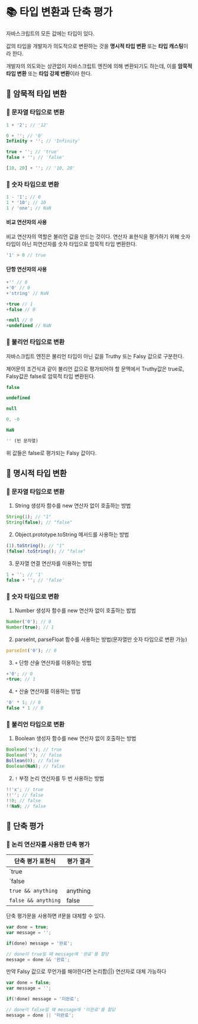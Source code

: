 # 📚 타입 변환과 단축 평가
자바스크립트의 모든 값에는 타입이 있다. 

값의 타입을 개발자가 의도적으로 변환하는 것을 **명시적 타입 변환** 또는 **타입 캐스팅**이라 한다.

개발자의 의도와는 상관없이 자바스크립트 엔진에 의해 변환되기도 하는데, 이를 **암묵적 타입 변환** 또는 **타입 강제 변환**이라 한다.

## 🎀 암묵적 타입 변환
### 📌 문자열 타입으로 변환
```js
1 + '2'; // '12'

0 + ''; // '0'
Infinity + ''; // 'Infinity'

true + ''; // 'true'
false + ''; // 'false'

[10, 20] + ''; // '10, 20'
```

### 📌 숫자 타입으로 변환
```js
1 - '1'; // 0
1 * '10'; // 10
1 / 'one'; // NaN
```
#### 비교 연산자의 사용
비교 연산자의 역할은 불리언 값을 만드는 것이다. 연산자 표현식을 평가하기 위해 숫자 타입이 아닌 피연산자를 숫자 타입으로 암묵적 타입 변환한다.
```js
'1' > 0 // true
```
#### 단항 연산자의 사용
```js
+'' // 0
+'0' // 0
+'string' // NaN

+true // 1
+false // 0

+null // 0
+undefined // NaN
```

### 📌 불리언 타입으로 변환
자바스크립트 엔진은 불리언 타입이 아닌 값을 Truthy 또는 Falsy 값으로 구분한다.

제어문의 조건식과 같이 불리언 값으로 평가되어야 할 문맥에서 Truthy값은 true로, Falsy값은 false로 암묵적 타입 변환된다.
```js
false

undefined

null

0, -0

NaN

'' (빈 문자열)
```
위 값들은 false로 평가되는 Falsy 값이다.

## 🎀 명시적 타입 변환
### 📌 문자열 타입으로 변환
1. String 생성자 함수를 new 연산자 없이 호출하는 방법
```js
String(1); // "1"
String(false); // "false"
```
2. Object.prototype.toString 메서드를 사용하는 방법
```js
(1).toString(); // "1"
(false).toString(); // "false"
```
3. 문자열 연결 연산자를 이용하는 방법
```js
1 + ''; // '1'
false + ''; // 'false'
```

### 📌 숫자 타입으로 변환
1. Number 생성자 함수를 new 연산자 없이 호출하는 밥법
```js
Number('0'); // 0
Number(true); // 1
```
2. parseInt, parseFloat 함수를 사용하는 방법(문자열만 숫자 타입으로 변환 가능)
```js
parseInt('0'); // 0
```
3. `+` 단항 산술 연산자를 이용하는 방법
```js
+'0'; // 0
+true; // 1
```
4. `*` 산술 연산자를 이용하는 방법
```js
'0' * 1; // 0
false * 1 // 0
```

### 📌 불리언 타입으로 변환
1. Boolean 생성자 함수를 new 연산자 없이 호출하는 방법
```js
Boolean('x'); // true
Boolean(''); // false
Bollean(0); // false
Boolean(NaN); // false
```
2. `!` 부정 논리 연산자를 두 번 사용하는 방법
```js
!!'x'; // true
!!''; // false
!!0; // false
!!NaN; // false
```
## 🎀 단축 평가
### 📌 논리 연산자를 사용한 단축 평가
|단축 평가 표현식 |평가 결과 |
| --- | ---|
|`true || anything` |true | 
|`false || anything` | anything |
|`true && anything` | anything |
|`false && anything` | false | 

단축 평가문을 사용하면 if문을 대체할 수 있다.
```js
var done = true;
var message = '';

if(done) message = '완료';

// done이 true일 때 message에 '완료'를 할당
message = done && '완료';
```

만약 Falsy 값으로 무언가를 해야한다면 논리합(||) 연산자로 대체 가능하다
```js
var done = false;
var message = '';

if(!done) message = '미완료';

// done이 false일 때 message에 '미완료'를 할당
message = done || '미완료';
```
